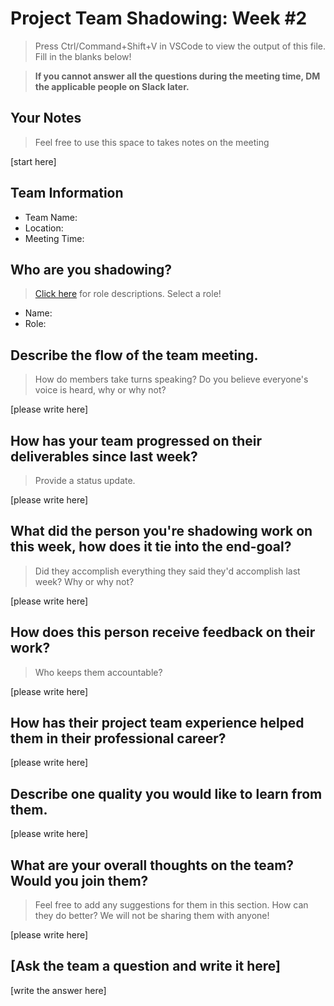 # Project Team Shadowing: Week #2
> Press Ctrl/Command+Shift+V in VSCode to view the output of this file. Fill in the blanks below!

> **If you cannot answer all the questions during the meeting time, DM the applicable people on Slack later.**

## Your Notes
> Feel free to use this space to takes notes on the meeting

[start here]

## Team Information
- Team Name: 
- Location:
- Meeting Time:

## Who are you shadowing?
> [Click here](https://www.notion.so/h4i/Project-Team-Role-Descriptions-1aa197abf07b80b4b371efff5970a227?pvs=4) for role descriptions. Select a role!
- Name:
- Role:

## Describe the flow of the team meeting.
> How do members take turns speaking? Do you believe everyone's voice is heard, why or why not?

[please write here]

## How has your team progressed on their deliverables since last week?
> Provide a status update.

[please write here]

## What did the person you're shadowing work on this week, how does it tie into the end-goal?
> Did they accomplish everything they said they'd accomplish last week? Why or why not?

[please write here]

## How does this person receive feedback on their work?
> Who keeps them accountable?

[please write here]

## How has their project team experience helped them in their professional career?
[please write here]

## Describe one quality you would like to learn from them.
[please write here]

## What are your overall thoughts on the team? Would you join them?
> Feel free to add any suggestions for them in this section. How can they do better? We will not be sharing them with anyone!

[please write here]

## [Ask the team a question and write it here]
[write the answer here]


